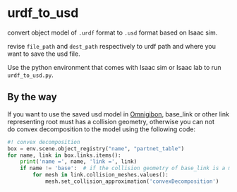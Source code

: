 # urdf_to_usd
convert object model of `.urdf` format to `.usd` format based on Isaac sim.

revise `file_path` and `dest_path` respectively to urdf path and where you want to save the usd file.

Use the python environment that comes with Isaac sim or Isaac lab to run `urdf_to_usd.py`.

## By the way
If you want to use the saved usd model in [Omnigibon](https://behavior.stanford.edu/omnigibson/), base_link or other link representing root must has a collision geometry, otherwise you can not\
do convex decomposition to the model using the following code:

```python
#! convex decomposition
box = env.scene.object_registry("name", "partnet_table")
for name, link in box.links.items():
    print('name =', name, 'link =', link)
    if name != 'base':  # if the collision geometry of base_link is a mesh, delete this check.
        for mesh in link.collision_meshes.values():
            mesh.set_collision_approximation('convexDecomposition')
```
